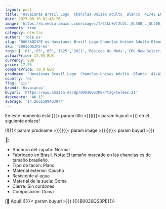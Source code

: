 ```yaml
---
layout: post
title: 'Havaianas Brasil Logo  Chanclas Unisex Adulto  Blanco  41/42 EU'
date: 2023-09-10 01:46:26
image: 'https://m.media-amazon.com/images/I/31kL+VfZLQL._SL500_._SL400_.jpg'
comments: true
category: ofertas
author: 'tole.es'
slug: 'B0036QS3PE-es Havaianas Brasil Logo Chanclas Unisex Adulto Blanco 41/42 EU'
sku: 'B0036QS3PE-es'
tags: [ '01','03','05','1625','2021','Básicos de Moda','CML New Selection v2 Temp','Días de Moda','Días de primavera, hasta -50%','Havaianas','Ideas para regalos en Moda y Accesorios','Moda','Moda Hombre','Rebajas en zapatos hombre','Rebajas en zapatos mujer','Sandalias de dedo para hombre','Self Service','Special Features Stores','Zapatos para hombre','chanclas','havaianas','🇪🇸', ]
actualPrice: 17.95 EUR
currency: EUR
price: 17.95
comparePrice: 30.0 EUR
prodname: 'Havaianas Brasil Logo  Chanclas Unisex Adulto  Blanco  41/42 EU'
country: 'es'
flag: '🇪🇸'
brand: 'Havaianas'
buyurl: 'https://www.amazon.es/dp/B0036QS3PE/?tag=tolees-21'
descuento: '40.17'
average: '14.2661589403974'
---
```


En este momento está [{{< param title >}}]({{< param buyurl >}}) en el siguiente enlace!

[![{{< param prodname >}}]({{< param image >}})]({{< param buyurl >}})

🔎:

- Anchura del zapato: Normal
- Fabricado en Brasil. Nota: El tamaño marcado en las chanclas es de tamaño brasileño.
- Tipo de tacón: Plano
- Material exterior: Caucho
- Resistente al agua
- Material de la suela: Goma
- Cierre: Sin cordones
- Composición: Goma

[🛒 Aquí!!!]({{< param buyurl >}})
{{<world>}}B0036QS3PE{{</world>}}
